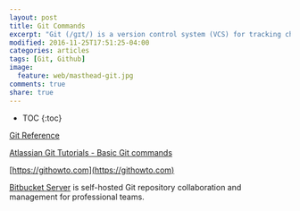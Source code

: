 ```yaml
---
layout: post
title: Git Commands
excerpt: "Git (/ɡɪt/) is a version control system (VCS) for tracking changes in computer files and coordinating work on those files among multiple people. It is primarily used for software development, but it can be used to keep track of changes in any files. As a distributed revision control system it is aimed at speed, data integrity, and support for distributed, non-linear workflows."
modified: 2016-11-25T17:51:25-04:00
categories: articles
tags: [Git, Github]
image:
  feature: web/masthead-git.jpg
comments: true
share: true
---
```


* TOC
{:toc}

[Git Reference](https://git-scm.com/docs)

[Atlassian Git Tutorials - Basic Git commands](https://confluence.atlassian.com/bitbucketserver/basic-git-commands-776639767.html)

[https://githowto.com](https://githowto.com)

[Bitbucket Server][Bitbucket-Server] is self-hosted Git repository collaboration and management for professional teams.

[Bitbucket-Server]:https://www.atlassian.com/software/bitbucket/server
